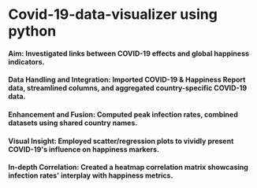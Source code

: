 # Covid-19-data-visualizer using python
<h4>
  Aim: Investigated links between COVID-19 effects and global happiness indicators.
</h4> 
<h4>
  Data Handling and Integration: Imported COVID-19 & Happiness Report data, streamlined columns, and aggregated country-specific COVID-19 data.
</h4>
<h4>
  Enhancement and Fusion: Computed peak infection rates, combined datasets using shared country names.
</h4>
<h4>
  Visual Insight: Employed scatter/regression plots to vividly present COVID-19's influence on happiness markers.
</h4>
<h4>
  In-depth Correlation: Created a heatmap correlation matrix showcasing infection rates' interplay with happiness metrics.
</h4>
